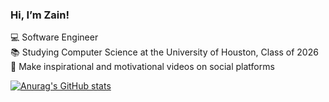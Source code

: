 ### Hi, I’m Zain!

💻 Software Engineer<br/>
📚 Studying Computer Science at the University of Houston, Class of 2026 <br/>
📸 Make inspirational and motivational videos on social platforms <br/>

<!---Github Stats Card-->
[![Anurag's GitHub stats](https://github-readme-stats.vercel.app/api?username=zainfarooki4)](https://github.com/anuraghazra/github-readme-stats)

